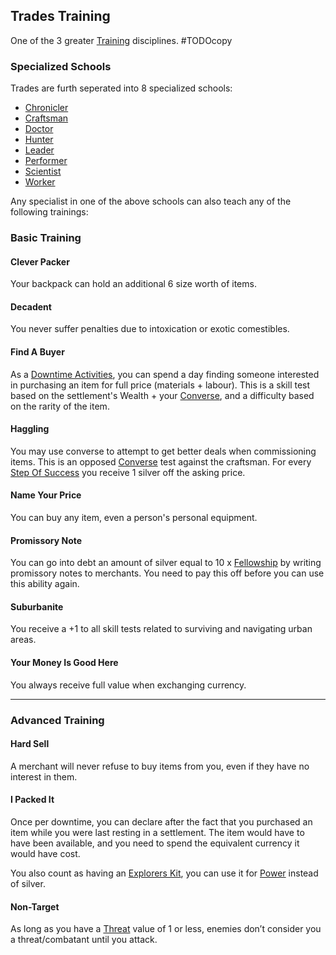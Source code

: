## Trades Training
One of the 3 greater [Training](Character-Development#Training) disciplines.
#TODOcopy 

### Specialized Schools
Trades are furth seperated into 8 specialized schools:
* [Chronicler](Chronicler)
* [Craftsman](Craftsman)
* [Doctor](Doctor)
* [Hunter](Hunter)
* [Leader](Leader)
* [Performer](Performer)
* [Scientist](Scientist)
* [Worker](Worker)

Any specialist in one of the above schools can also teach any of the following trainings:

### Basic Training

#### Clever Packer
Your backpack can hold an additional 6 size worth of items.

#### Decadent
You never suffer penalties due to intoxication or exotic comestibles.

#### Find A Buyer
As a [Downtime Activities](Activities#Downtime%20Activity), you can spend a day finding someone interested in purchasing an item for full price (materials + labour). This is a skill test based on the settlement's Wealth + your [Converse](Converse), and a difficulty based on the rarity of the item.

#### Haggling
You may use converse to attempt to get better deals when commissioning items. This is an opposed [Converse](Converse) test against the craftsman. For every [Step Of Success](Skills#Step%20Of%20Success) you receive 1 silver off the asking price.

#### Name Your Price
You can buy any item, even a person's personal equipment.

#### Promissory Note
You can go into debt an amount of silver equal to 10 x [Fellowship](Stats#Fellowship) by writing promissory notes to merchants. You need to pay this off before you can use this ability again.

#### Suburbanite
You receive a +1 to all skill tests related to surviving and navigating urban areas.

#### Your Money Is Good Here
You always receive full value when exchanging currency.


---
### Advanced Training
#### Hard Sell
A merchant will never refuse to buy items from you, even if they have no interest in them.

#### I Packed It
Once per downtime, you can declare after the fact that you purchased an item while you were last resting in a settlement. The item would have to have been available, and you need to spend the equivalent currency it would have cost.

You also count as having an [Explorers Kit](Example-Gear#Explorers%20Kit), you can use it for [Power](Stats#Power) instead of silver.

#### Non-Target
As long as you have a [Threat](Stats#Threat) value of 1 or less, enemies don’t consider you a threat/combatant until you attack.